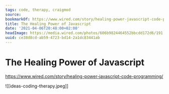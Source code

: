 ```yaml
---
tags: code, therapy, craigmod
source:
bookmarkOf: https://www.wired.com/story/healing-power-javascript-code-programming/
title: The Healing Power of Javascript
date: '2021-04-06T20:48:00+02:00'
headImage: https://media.wired.com/photos/606b9824464552bbcdd172d6/191:100/w_1280,c_limit/ideas-coding-therapy.jpg
uuid: ce38d8cd-ab59-4723-bd14-2a1dc83441ab
---
```


# The Healing Power of Javascript
https://www.wired.com/story/healing-power-javascript-code-programming/

![[ideas-coding-therapy.jpeg]]

